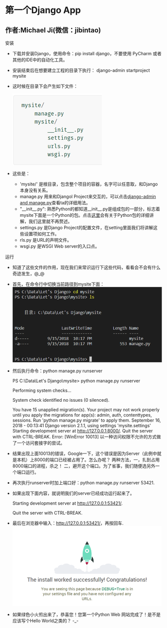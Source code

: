 # 第一个Django App

## 作者:Michael Ji(微信：jibintao)

安装

* 下载并安装Django，使用命令：pip install django，不要使用 PyCharm 或者 其他的IDE中的自动化工具。
  
* 安装结束后在想要建立工程的目录下执行：
  django-admin startproject mysite
* 这时候在目录下会产生如下文件：

  ![''](img/01_01.PNG "图1")

* 这些是：
  * 'mysite/' 是根目录，包含整个项目的容器，名字可以任意取，和Django本身没有关系。
  * manage.py 用来和Djangol Project来交互的，可以点击[django-admin and manage.py]('https://docs.djangoproject.com/en/2.1/ref/django-admin/')查看ta的详细用法。
  * "\_\_init__.py":  熟悉Python的都知道__init__.py是组成包的一部分，标志着mysite下面是一个Python的包。点击[这里]('https://docs.python.org/3/tutorial/modules.html#tut-packages')会有关于Python包的详细讲解，我们这里就不再赘述。
  * settings.py 是Django Project的配置文件，在setting里面我们将讲解这些设置项如何工作。
  * rls.py 是URL的声明文件。
  * wsgi.py 是WSGI Web server的入口点。

运行

* 知道了这些文件的作用，现在我们来常识运行下这些代码，看看会不会有什么奇迹发生，@_@

* 首先，在命令行中切换当前路径到mysite下面：![''](img/01_02.PNG "图2")
* 然后执行命令：python manage.py runserver

  PS C:\Data\Let's Django\mysite> python manage.py runserver

  Performing system checks...

  System check identified no issues (0 silenced).

  You have 15 unapplied migration(s). Your project may not work properly until you apply the migrations for app(s): admin, auth, contenttypes, sessions.
  Run 'python manage.py migrate' to apply them.
  September 16, 2018 - 00:13:41
  Django version 2.1.1, using settings 'mysite.settings'
  Starting development server at <http://127.0.0.1:8000/>.
  Quit the server with CTRL-BREAK.
  Error: [WinError 10013] 以一种访问权限不允许的方式做了一个访问套接字的尝试。

* 结果出现上面10013的错误，Google一下，这个错误是因为Server（此例中就是本机）上8000的端口已经被占用了。怎么办呢？ 两种方法，一，扎到占用8000端口的进程，杀之！ 二，避开这个端口。为了省事，我们随便选另外一个端口运行。
* 再次执行runserver时加上端口好：python manage.py runserver 53421.
* 如果出现下面内容，就说明我们的server已经成功运行起来了。
  
  Starting development server at <http://127.0.0.1:53421/>.

  Quit the server with CTRL-BREAK.

* 最后在浏览器中输入：<http://127.0.0.1:53421/>，再按回车.![''](img/01_03.PNG "图2")
  
* 如果绿色小火煎出来了，恭喜您！您第一个Python Web 网站完成了！是不是应该写个Hello World之类的？ -_-